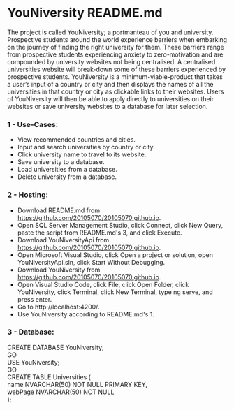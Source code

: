 # YouNiversity README.md
The project is called YouNiversity; a portmanteau of you and university. Prospective students around the world experience barriers when embarking on the journey of finding the right university for them. These barriers range from prospective students experiencing anxiety to zero-motivation and are compounded by university websites not being centralised. A centralised universities website will break-down some of these barriers experienced by prospective students. YouNiversity is a minimum-viable-product that takes a user’s input of a country or city and then displays the names of all the universities in that country or city as clickable links to their websites. Users of YouNiversity will then be able to apply directly to universities on their websites or save university websites to a database for later selection.

### 1 - Use-Cases:
- View recommended countries and cities.	
- Input and search universities by country or city.	
- Click university name to travel to its website.	
- Save university to a database.
- Load universities from a database.	
- Delete university from a database.

### 2 - Hosting:
- Download README.md from https://github.com/20105070/20105070.github.io.
- Open SQL Server Management Studio, click Connect, click New Query, paste the script from README.md's 3, and click Execute.
- Download YouNiversityApi from https://github.com/20105070/20105070.github.io.
- Open Microsoft Visual Studio, click Open a project or solution, open YouNiversityApi.sln, click Start Without Debugging.
- Download YouNiversity from https://github.com/20105070/20105070.github.io.
- Open Visual Studio Code, click File, click Open Folder, click YouNiversity, click Terminal, click New Terminal, type ng serve, and press enter.
- Go to http://localhost:4200/.
- Use YouNiversity according to README.md's 1.

### 3 - Database:
CREATE DATABASE YouNiversity;  
GO  
USE YouNiversity;  
GO  
CREATE TABLE Universities (  
name NVARCHAR(50) NOT NULL PRIMARY KEY,  
webPage NVARCHAR(50) NOT NULL  
);